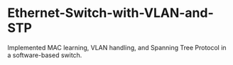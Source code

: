 # Ethernet-Switch-with-VLAN-and-STP
Implemented MAC learning, VLAN handling, and Spanning Tree Protocol in a software-based switch.

